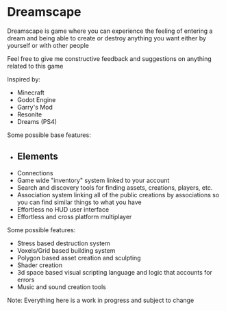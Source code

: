 # Dreamscape
Dreamscape is game where you can experience the feeling of entering a dream and being able to create or destroy anything you want either by yourself or with other people

Feel free to give me constructive feedback and suggestions on anything related to this game

Inspired by: 
  - Minecraft
  - Godot Engine
  - Garry's Mod
  - Resonite
  - Dreams (PS4)

Some possible base features:
  - Elements
    - 
  - Connections
  - Game wide "inventory" system linked to your account
  - Search and discovery tools for finding assets, creations, players, etc.
  - Association system linking all of the public creations by associations so you can find similar things to what you have
  - Effortless no HUD user interface
  - Effortless and cross platform multiplayer

Some possible features:
  - Stress based destruction system
  - Voxels/Grid based building system
  - Polygon based asset creation and sculpting
  - Shader creation
  - 3d space based visual scripting language and logic that accounts for errors
  - Music and sound creation tools

Note: Everything here is a work in progress and subject to change
